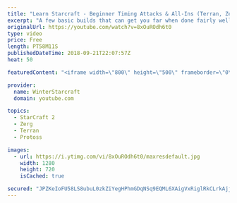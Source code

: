 ```yaml
---
title: "Learn Starcraft - Beginner Timing Attacks & All-Ins (Terran, Zerg & Protoss)"
excerpt: "A few basic builds that can get you far when done fairly well. Also important is how not to overextend and lose everything."
originalUrl: https://youtube.com/watch?v=8xOuROdh6t0
type: video
price: Free
length: PT58M11S
publishedDateTime: 2018-09-21T22:07:57Z
heat: 50

featuredContent: "<iframe width=\"800\" height=\"500\" frameborder=\"0\" src=\"https://www.youtube.com/embed/8xOuROdh6t0\" allow=\"accelerometer; autoplay; encrypted-media; gyroscope; picture-in-picture\" allowfullscreen></iframe>"

provider:
  name: WinterStarcraft
  domain: youtube.com

topics:
  - StarCraft 2
  - Zerg
  - Terran
  - Protoss

images:
  - url: https://i.ytimg.com/vi/8xOuROdh6t0/maxresdefault.jpg
    width: 1280
    height: 720
    isCached: true

secured: "JPZKeIoFU58LS8ubuL0zkZiYegHPhmGDqNSq9EQML6XAigVxRiglRkCLrkAjjrmTzoFc8z8MAm+fdqbnmnuQDwQ4/3FtHhQ6TxtUtA8WhbMP8lVWOWPFGZ7UHJCT6HkVPGxWcK8Awqd6y4k0F3daUVeFg7JqdylepZ+DGFktJ5Yo6xKVXvHOVc3mwl6i/zS/vRths2B1+K6yiGRxXcIR6vStVh+Sp+NQ0tbUMqCcwERMFvJPz3eVwx/rsYgSn/Gaapcg/ptxs2eyOfm6X5AwDtqGb5Q5LK95Y85QOX6WnCtKvLtT7QkwUAwcpaTqbdE6UXQ6ECzFrS9n0UulyaXEbZ/X9nLOdkpR2ZcX12ShteMLJpVDmeEFR1nx0wkXLDXEgMVAmDFjL2iJuDGD3ePer81aLhe6a364kjS2y98A14I=;E/lWVwc9YOGspABWbR1bMg=="
---
```


